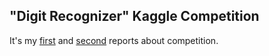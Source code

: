 ## "Digit Recognizer" Kaggle Competition
It's my [first](https://github.com/MorozovG/Kaggle_Digit_Recognizer/blob/master/Digit_Recognizer.md) and [second](https://github.com/MorozovG/Kaggle_Digit_Recognizer/blob/master/Digit_Recognizer_pca.md) reports about competition.
